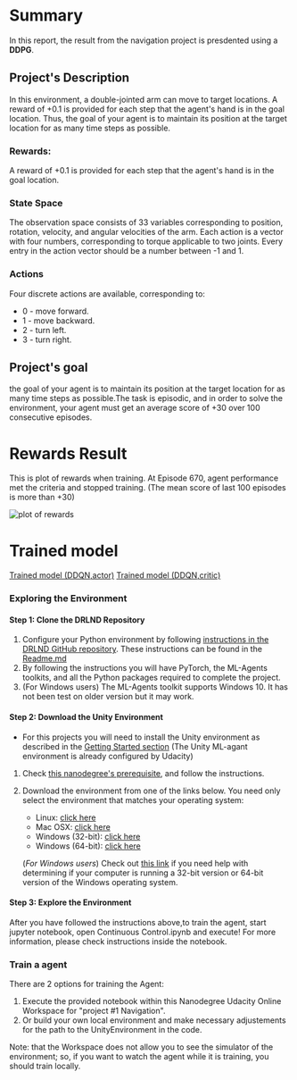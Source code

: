 

# Summary
In this report, the result from the navigation project is presdented using a **DDPG**.

## Project's Description 
In this environment, a double-jointed arm can move to target locations. A reward of +0.1 is provided for each step that the agent's hand is in the goal location. Thus, the goal of your agent is to maintain its position at the target location for as many time steps as possible.



### Rewards:
A reward of +0.1 is provided for each step that the agent's hand is in the goal location.

### State Space 
The observation space consists of 33 variables corresponding to position, rotation, velocity, and angular velocities of the arm. Each action is a vector with four numbers, corresponding to torque applicable to two joints. Every entry in the action vector should be a number between -1 and 1.

### Actions 
Four discrete actions are available, corresponding to:

- 0 - move forward.
- 1 - move backward.
- 2 - turn left.
- 3 - turn right.


## Project's goal
the goal of your agent is to maintain its position at the target location for as many time steps as possible.The task is episodic, and in order to solve the environment, your agent must get an average score of +30 over 100 consecutive episodes.





# Rewards Result
This is plot of rewards when training.
At Episode 670, agent performance met the criteria and stopped training.
(The mean score of last 100 episodes is more than +30)

![plot of rewards](./score.png)



# Trained model
[Trained model (DDQN,actor)](./checkpoint_actor.pth)
[Trained model (DDQN,critic)](./checkpoint_actor.pth)



### Exploring the Environment 

#### Step 1: Clone the DRLND Repository
1. Configure your Python environment by following [instructions in the DRLND GitHub repository](https://github.com/udacity/deep-reinforcement-learning#dependencies). These instructions can be found in the [Readme.md](https://github.com/Unity-Technologies/ml-agents/blob/master/docs/Readme.md)
1. By following the instructions you will have PyTorch, the ML-Agents toolkits, and all the Python packages required to complete the project.
1. (For Windows users) The ML-Agents toolkit supports Windows 10. It has not been test on older version but it may work.

#### Step 2: Download the Unity Environment 
- For this projects you will need to install the Unity environment as described in the [Getting Started section](https://github.com/udacity/deep-reinforcement-learning/blob/master/p1_navigation/README.md) (The Unity ML-agant environment is already configured by Udacity)

  
1. Check [this nanodegree's prerequisite](https://github.com/udacity/deep-reinforcement-learning/#dependencies), and follow the instructions.

2. Download the environment from one of the links below.  You need only select the environment that matches your operating system:
    - Linux: [click here](https://s3-us-west-1.amazonaws.com/udacity-drlnd/P1/Banana/Banana_Linux.zip)
    - Mac OSX: [click here](https://s3-us-west-1.amazonaws.com/udacity-drlnd/P1/Banana/Banana.app.zip)
    - Windows (32-bit): [click here](https://s3-us-west-1.amazonaws.com/udacity-drlnd/P1/Banana/Banana_Windows_x86.zip)
    - Windows (64-bit): [click here](https://s3-us-west-1.amazonaws.com/udacity-drlnd/P1/Banana/Banana_Windows_x86_64.zip)

    (_For Windows users_) Check out [this link](https://support.microsoft.com/en-us/help/827218/how-to-determine-whether-a-computer-is-running-a-32-bit-version-or-64) if you need help with determining if your computer is running a 32-bit version or 64-bit version of the Windows operating system.

#### Step 3: Explore the Environment
After you have followed the instructions above,to train the agent, start jupyter notebook, open Continuous Control.ipynb and execute! For more information, please check instructions inside the notebook.

### Train a agent
There are 2 options for training the Agent:
1. Execute the provided notebook within this Nanodegree Udacity Online Workspace for "project #1  Navigation".
1. Or build your own local environment and make necessary adjustements for the path to the UnityEnvironment in the code.

Note: that the Workspace does not allow you to see the simulator of the environment; so, if you want to watch the agent while it is training, you should train locally.



